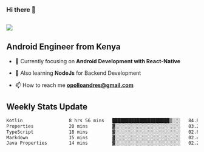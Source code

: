 ### Hi there 👋
<h2 align="left"><img src="https://readme-typing-svg.herokuapp.com?color=000000&lines=I'm+Andrew+Opollo😊;Welcome+to+my+Github😜"> </h2>

## Android Engineer from Kenya


- 🌱 Currently focusing on **Android Development with React-Native**

- 🔭 Also learning **NodeJs** for Backend Development

- 📫 How to reach me **opolloandres@gmail.com**


## Weekly Stats Update
<!--START_SECTION:waka-->

```txt
Kotlin                 8 hrs 56 mins   █████████████████████▒░░░   84.85 %
Properties             20 mins         ▓░░░░░░░░░░░░░░░░░░░░░░░░   03.24 %
TypeScript             18 mins         ▓░░░░░░░░░░░░░░░░░░░░░░░░   02.87 %
Markdown               15 mins         ▓░░░░░░░░░░░░░░░░░░░░░░░░   02.48 %
Java Properties        14 mins         ▓░░░░░░░░░░░░░░░░░░░░░░░░   02.29 %
```

<!--END_SECTION:waka-->



